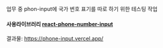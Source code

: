 업무 중 phon-input에 국가 번호 표기를 따로 하기 위한 테스팅 작업
#### 사용라이브러리 [react-phone-number-input](https://gitlab.com/catamphetamine/react-phone-number-input#readme)
결과물: https://phone-input.vercel.app/
